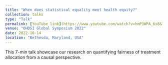 ```yaml
---
title: "When does statistical equality meet health equity?"
collection: talks
type: "Talk"
permalink: [YouTube link](https://www.youtube.com/watch?v=hmP3WPA_6x8&list=PLpzbqK7kvfeUqFu43qn46mZRJnZFPN675&index=4&t=2208s)
venue: "OHDSI Global Symposium 2022"
date: 2022-10-14
location: "Bethesda, Maryland, USA"
---
```


This 7-min talk showcase our research on quantifying fairness of treatment allocation from a causal perspective. 
